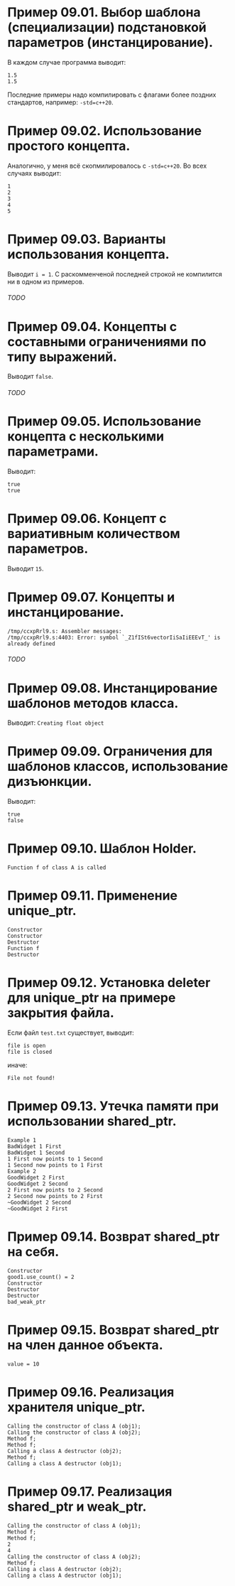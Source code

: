 # Пример 09.01. Выбор шаблона (специализации) подстановкой параметров (инстанцирование).
В каждом случае программа выводит:
```
1.5
1.5
```
Последние примеры надо компилировать с флагами более поздних стандартов, например: `-std=c++20`.

# Пример 09.02. Использование простого концепта.
Аналогично, у меня всё скопмилировалось с `-std=c++20`.
Во всех случаях выводит:
```
1
2
3
4
5
```

# Пример 09.03. Варианты использования концепта.
Выводит `i = 1`. С раскомменченой последней строкой не компилится ни в одном из примеров.
###### TODO

# Пример 09.04. Концепты с составными ограничениями по типу выражений.
Выводит `false`.
###### TODO

# Пример 09.05. Использование концепта с несколькими параметрами.
Выводит:
```
true
true
```

# Пример 09.06. Концепт с вариативным количеством параметров.
Выводит `15`.

# Пример 09.07. Концепты и инстанцирование. 
```
/tmp/ccxpRrl9.s: Assembler messages:
/tmp/ccxpRrl9.s:4403: Error: symbol `_Z1fISt6vectorIiSaIiEEEvT_' is already defined
```
###### TODO

# Пример 09.08. Инстанцирование шаблонов методов класса.
Выводит: `Creating float object`

# Пример 09.09. Ограничения для шаблонов классов, использование дизъюнкции.
Выводит:
```
true
false
```

# Пример 09.10. Шаблон Holder.
```
Function f of class A is called
```

# Пример 09.11. Применение unique\_ptr.
```
Constructor
Constructor
Destructor
Function f
Destructor
```

# Пример 09.12. Установка deleter для unique\_ptr на примере закрытия файла.
Если файл `test.txt` существует, выводит:
```
file is open
file is closed
```
иначе:
```
File not found!
```

# Пример 09.13. Утечка памяти при использовании shared\_ptr.
```
Example 1
BadWidget 1 First
BadWidget 1 Second
1 First now points to 1 Second
1 Second now points to 1 First
Example 2
GoodWidget 2 First
GoodWidget 2 Second
2 First now points to 2 Second
2 Second now points to 2 First
~GoodWidget 2 Second
~GoodWidget 2 First
```

# Пример 09.14. Возврат shared\_ptr на себя.
```
Constructor
good1.use_count() = 2
Constructor
Destructor
Destructor
bad_weak_ptr
```

# Пример 09.15. Возврат shared\_ptr на член данное объекта.
```
value = 10
```

# Пример 09.16. Реализация хранителя unique\_ptr.
```
Calling the constructor of class A (obj1);
Calling the constructor of class A (obj2);
Method f;
Method f;
Calling a class A destructor (obj2);
Method f;
Calling a class A destructor (obj1);
```

# Пример 09.17. Реализация shared\_ptr и weak\_ptr.
```
Calling the constructor of class A (obj1);
Method f;
Method f;
2
4
Calling the constructor of class A (obj2);
Method f;
Calling a class A destructor (obj2);
Calling a class A destructor (obj1);
```
